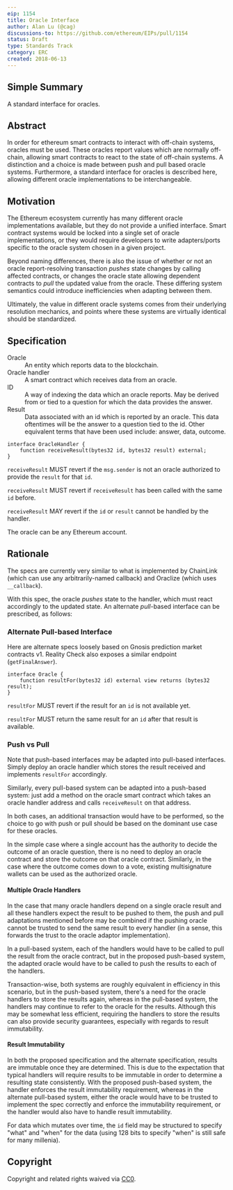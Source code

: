 ```yaml
---
eip: 1154
title: Oracle Interface
author: Alan Lu (@cag)
discussions-to: https://github.com/ethereum/EIPs/pull/1154
status: Draft
type: Standards Track
category: ERC
created: 2018-06-13
---
```


## Simple Summary
A standard interface for oracles.

## Abstract
In order for ethereum smart contracts to interact with off-chain systems, oracles must be used. These oracles report values which are normally off-chain, allowing smart contracts to react to the state of off-chain systems. A distinction and a choice is made between push and pull based oracle systems. Furthermore, a standard interface for oracles is described here, allowing different oracle implementations to be interchangeable.

## Motivation
The Ethereum ecosystem currently has many different oracle implementations available, but they do not provide a unified interface. Smart contract systems would be locked into a single set of oracle implementations, or they would require developers to write adapters/ports specific to the oracle system chosen in a given project.

Beyond naming differences, there is also the issue of whether or not an oracle report-resolving transaction _pushes_ state changes by calling affected contracts, or changes the oracle state allowing dependent contracts to _pull_ the updated value from the oracle. These differing system semantics could introduce inefficiencies when adapting between them.

Ultimately, the value in different oracle systems comes from their underlying resolution mechanics, and points where these systems are virtually identical should be standardized.

## Specification

<dl>
  <dt>Oracle</dt>
  <dd>An entity which reports data to the blockchain.</dd>

  <dt>Oracle handler</dt>
  <dd>A smart contract which receives data from an oracle.</dd>

  <dt>ID</dt>
  <dd>A way of indexing the data which an oracle reports. May be derived from or tied to a question for which the data provides the answer.</dd>

  <dt>Result</dt>
  <dd>Data associated with an id which is reported by an oracle. This data oftentimes will be the answer to a question tied to the id. Other equivalent terms that have been used include: answer, data, outcome.</dd>
</dl>

```solidity
interface OracleHandler {
    function receiveResult(bytes32 id, bytes32 result) external;
}
```

`receiveResult` MUST revert if the `msg.sender` is not an oracle authorized to provide the `result` for that `id`.

`receiveResult` MUST revert if `receiveResult` has been called with the same `id` before.

`receiveResult` MAY revert if the `id` or `result` cannot be handled by the handler.

The oracle can be any Ethereum account.

## Rationale
The specs are currently very similar to what is implemented by ChainLink (which can use any arbitrarily-named callback) and Oraclize (which uses `__callback`).

With this spec, the oracle _pushes_ state to the handler, which must react accordingly to the updated state. An alternate _pull_-based interface can be prescribed, as follows:

### Alternate Pull-based Interface
Here are alternate specs loosely based on Gnosis prediction market contracts v1. Reality Check also exposes a similar endpoint (`getFinalAnswer`).

```solidity
interface Oracle {
    function resultFor(bytes32 id) external view returns (bytes32 result);
}
```

`resultFor` MUST revert if the result for an `id` is not available yet.

`resultFor` MUST return the same result for an `id` after that result is available.

### Push vs Pull
Note that push-based interfaces may be adapted into pull-based interfaces. Simply deploy an oracle handler which stores the result received and implements `resultFor` accordingly.

Similarly, every pull-based system can be adapted into a push-based system: just add a method on the oracle smart contract which takes an oracle handler address and calls `receiveResult` on that address.

In both cases, an additional transaction would have to be performed, so the choice to go with push or pull should be based on the dominant use case for these oracles.

In the simple case where a single account has the authority to decide the outcome of an oracle question, there is no need to deploy an oracle contract and store the outcome on that oracle contract. Similarly, in the case where the outcome comes down to a vote, existing multisignature wallets can be used as the authorized oracle.

#### Multiple Oracle Handlers
In the case that many oracle handlers depend on a single oracle result and all these handlers expect the result to be pushed to them, the push and pull adaptations mentioned before may be combined if the pushing oracle cannot be trusted to send the same result to every handler (in a sense, this forwards the trust to the oracle adaptor implementation).

In a pull-based system, each of the handlers would have to be called to pull the result from the oracle contract, but in the proposed push-based system, the adapted oracle would have to be called to push the results to each of the handlers.

Transaction-wise, both systems are roughly equivalent in efficiency in this scenario, but in the push-based system, there's a need for the oracle handlers to store the results again, whereas in the pull-based system, the handlers may continue to refer to the oracle for the results. Although this may be somewhat less efficient, requiring the handlers to store the results can also provide security guarantees, especially with regards to result immutability.

#### Result Immutability
In both the proposed specification and the alternate specification, results are immutable once they are determined. This is due to the expectation that typical handlers will require results to be immutable in order to determine a resulting state consistently. With the proposed push-based system, the handler enforces the result immutability requirement, whereas in the alternate pull-based system, either the oracle would have to be trusted to implement the spec correctly and enforce the immutability requirement, or the handler would also have to handle result immutability.

For data which mutates over time, the `id` field may be structured to specify "what" and "when" for the data (using 128 bits to specify "when" is still safe for many millenia).

## Copyright
Copyright and related rights waived via [CC0](https://creativecommons.org/publicdomain/zero/1.0/).
